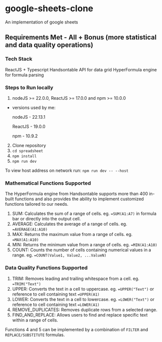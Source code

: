 # google-sheets-clone
An implementation of google sheets

## Requirements Met - All + Bonus (more statistical and data quality operations)

### Tech Stack
ReactJS + Typescript
Handsontable API for data grid
HyperFormula engine for formula parsing

### Steps to Run locally
1. nodeJS >= 22.0.0, ReactJS >= 17.0.0 and npm >= 10.0.0
  - versions used by me:

      nodeJS - 22.13.1

      ReactJS - 19.0.0
      
      npm - 10.9.2

2. Clone repository
3. `cd spreadsheet`
4. `npm install`
5. `npm run dev`

To view host address on network run:
  `npm run dev -- --host`


### Mathematical Functions Supported
The HyperFormula engine from Handsontable supports more than 400 in-built functions and also provides the ability to implement customized functions tailored to our needs.
1. SUM: Calculates the sum of a range of cells.
eg. `=SUM(A1:A7)` in formula bar or directly into the output cell.
2. AVERAGE: Calculates the average of a range of cells.
eg. `=AVERAGE(A1:A10)`
3. MAX: Returns the maximum value from a range of cells.
eg. `=MAX(A1:A10)`
4. MIN: Returns the minimum value from a range of cells.
eg. `=MIN(A1:A10)`
5. COUNT: Counts the number of cells containing numerical values in a range.
eg. `=COUNT(Value1, Value2, ...ValueN)`

### Data Quality Functions Supported
1. TRIM: Removes leading and trailing whitespace from a cell.
eg. `=TRIM("Text")`
2. UPPER: Converts the text in a cell to uppercase.
eg. `=UPPER("Text")` or reference to cell containing text `=UPPER(A1)`
3. LOWER: Converts the text in a cell to lowercase.
eg. `=LOWER("Text")` or reference to cell containing text `=LOWER(A1)`
4. REMOVE_DUPLICATES: Removes duplicate rows from a selected
range.
5. FIND_AND_REPLACE: Allows users to find and replace specific text
within a range of cells.

Functions 4 and 5 can be implemented by a combination of `FILTER` and `REPLACE/SUBSTITUTE` formulas.
